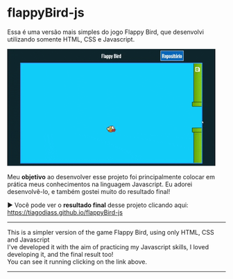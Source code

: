 # flappyBird-js
Essa é uma versão mais simples do jogo Flappy Bird, que desenvolvi utilizando somente HTML, CSS e Javascript.<br>
  
![](gif-flappy-bird.gif)

Meu <strong>objetivo</strong> ao desenvolver esse projeto foi principalmente colocar em prática meus conhecimentos na linguagem Javascript. Eu adorei desenvolvê-lo, e também gostei muito do resultado final!

:arrow_forward: Você pode ver o <strong>resultado final</strong> desse projeto clicando aqui: https://tiagodiass.github.io/flappyBird-js
  
<hr>

This is a simpler version of the game Flappy Bird, using only HTML, CSS and Javascript<br>
I've developed it with the aim of practicing my Javascript skills, I loved developing it, and the final result too!<br>
You can see it running clicking on the link above.

<hr>
